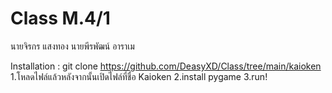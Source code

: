 # Class M.4/1

นายจิรกร แสงทอง
นายพีรพัฒน์ อาราเม

Installation :
git clone https://github.com/DeasyXD/Class/tree/main/kaioken
1.โหลดไฟล์แล้วหลังจากนั้นเปิดไฟล์ที่ชื่อ Kaioken
2.install pygame
3.run!
